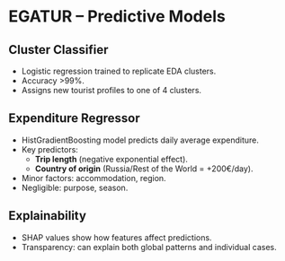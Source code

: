 # EGATUR – Predictive Models

## Cluster Classifier
- Logistic regression trained to replicate EDA clusters.
- Accuracy >99%.
- Assigns new tourist profiles to one of 4 clusters.

## Expenditure Regressor
- HistGradientBoosting model predicts daily average expenditure.
- Key predictors:
  - **Trip length** (negative exponential effect).
  - **Country of origin** (Russia/Rest of the World = +200€/day).
- Minor factors: accommodation, region.
- Negligible: purpose, season.

## Explainability
- SHAP values show how features affect predictions.
- Transparency: can explain both global patterns and individual cases.
